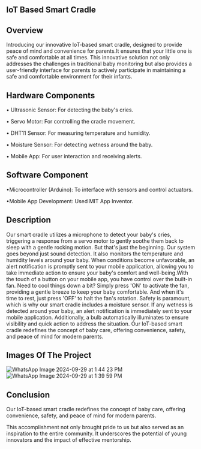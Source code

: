 IoT Based Smart Cradle
-----------------------------

Overview
------------------------
Introducing our innovative IoT-based smart cradle, designed to provide peace of mind and convenience for parents.It ensures that your little one is safe and comfortable at all times. This innovative solution not only addresses the challenges in traditional baby monitoring but also provides a user-friendly interface for parents to actively participate in maintaining a safe and comfortable environment for their infants.

Hardware Components
---------------------------------------------------
• Ultrasonic Sensor: For detecting the baby's cries.

• Servo Motor: For controlling the cradle movement.

• DHT11 Sensor: For measuring temperature and humidity.

• Moisture Sensor: For detecting wetness around the baby.

• Mobile App: For user interaction and receiving alerts.

Software Component
-------------------------
•Microcontroller (Arduino): To interface with sensors and control actuators.

•Mobile App Development: Used MIT App Inventor.

Description
---------------------------------------------
Our smart cradle utilizes a microphone to detect your baby's cries, triggering a response from a servo motor to gently soothe them back to sleep with a gentle rocking motion. But that's just the beginning. Our system goes beyond just sound detection. It also monitors the temperature and humidity levels around your baby. When conditions become unfavorable, an alert notification is promptly sent to your mobile application, allowing you to take immediate action to ensure your baby's comfort and well-being.With the touch of a button on your mobile app, you have control over the built-in fan. Need to cool things down a bit? Simply press 'ON' to activate the fan, providing a gentle breeze to keep your baby comfortable. And when it's time to rest, just press 'OFF' to halt the fan's rotation. Safety is paramount, which is why our smart cradle includes a moisture sensor. If any wetness is detected around your baby, an alert notification is immediately sent to your mobile application. Additionally, a bulb automatically illuminates to ensure visibility and quick action to address the situation. Our IoT-based smart cradle redefines the concept of baby care, offering convenience, safety, and peace of mind for modern parents.

Images Of The Project
--------------------------------------
![WhatsApp Image 2024-09-29 at 1 44 23 PM](https://github.com/user-attachments/assets/731abfba-dbec-4ba0-b637-057287b2c093)
![WhatsApp Image 2024-09-29 at 1 39 59 PM](https://github.com/user-attachments/assets/eb94519a-b53d-4000-a52f-ec9d15fc7dfc)

Conclusion
------------------------
Our IoT-based smart cradle redefines the concept of baby care, offering convenience, safety, and peace of mind for modern parents.

This accomplishment not only brought pride to us but also served as an inspiration to the entire community. It underscores the potential of young innovators and the impact of effective mentorship.
